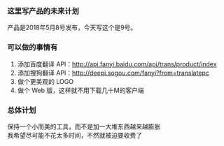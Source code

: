 ### 这里写产品的未来计划
产品是2018年5月8号发布，今天写这个是9号。


### 可以做的事情有
1. 添加百度翻译 API：http://api.fanyi.baidu.com/api/trans/product/index
2. 添加搜狗翻译 API：http://deepi.sogou.com/fanyi?from=translatepc
3. 做个更美观的 LOGO
4. 做个 Web 版，这样就不用下载几十M的客户端

### 总体计划
保持一个小而美的工具，而不是加一大堆东西越来越膨胀     
我希望尽可能不花太多时间，不然就被迫要收费了   
